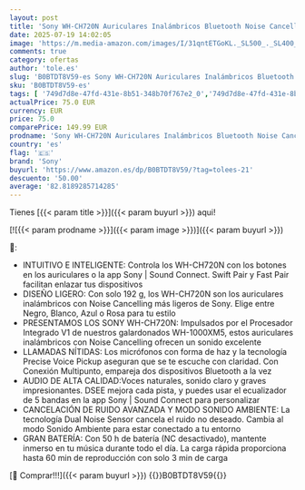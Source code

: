 ```yaml
---
layout: post
title: 'Sony WH-CH720N Auriculares Inalámbricos Bluetooth Noise Cancelling de Diadema  Sonido de  modo Sonido Ambiente  Diseño Ligero  hasta 50 horas de batería  iOS y Android - Azul'
date: 2025-07-19 14:02:05
image: 'https://m.media-amazon.com/images/I/31qntETGoKL._SL500_._SL400_.jpg'
comments: true
category: ofertas
author: 'tole.es'
slug: 'B0BTDT8V59-es Sony WH-CH720N Auriculares Inalámbricos Bluetooth Noise...'
sku: 'B0BTDT8V59-es'
tags: [ '749d7d8e-47fd-431e-8b51-348b70f767e2_0','749d7d8e-47fd-431e-8b51-348b70f767e2_101','749d7d8e-47fd-431e-8b51-348b70f767e2_3701','Arborist Merchandising Root','Auriculares de estudio','Auriculares y monitores intrauditivos','Electronica y Accesorios Sony','Electrónica','Grabación y procesado informático','Instrumentos musicales','Los favoritos de nuestros clientes: Electrónica','Self Service','Special Features Stores','android','sony','🇪🇸', ]
actualPrice: 75.0 EUR
currency: EUR
price: 75.0
comparePrice: 149.99 EUR
prodname: 'Sony WH-CH720N Auriculares Inalámbricos Bluetooth Noise Cancelling de Diadema  Sonido de  modo Sonido Ambiente  Diseño Ligero  hasta 50 horas de batería  iOS y Android - Azul'
country: 'es'
flag: '🇪🇸'
brand: 'Sony'
buyurl: 'https://www.amazon.es/dp/B0BTDT8V59/?tag=tolees-21'
descuento: '50.00'
average: '82.8189285714285'
---
```


Tienes [{{< param title >}}]({{< param buyurl >}}) aqui!

[![{{< param prodname >}}]({{< param image >}})]({{< param buyurl >}})

🔎:

- INTUITIVO E INTELIGENTE: Controla los WH-CH720N con los botones en los auriculares o la app Sony | Sound Connect. Swift Pair y Fast Pair facilitan enlazar tus dispositivos
- DISEÑO LIGERO: Con solo 192 g, los WH-CH720N son los auriculares inalámbricos con Noise Cancelling más ligeros de Sony. Elige entre Negro, Blanco, Azul o Rosa para tu estilo
- PRESENTAMOS LOS SONY WH-CH720N: Impulsados por el Procesador Integrado V1 de nuestros galardonados WH-1000XM5, estos auriculares inalámbricos con Noise Cancelling ofrecen un sonido excelente
- LLAMADAS NÍTIDAS: Los micrófonos con forma de haz y la tecnología Precise Voice Pickup aseguran que se te escuche con claridad. Con Conexión Multipunto, empareja dos dispositivos Bluetooth a la vez
- AUDIO DE ALTA CALIDAD:Voces naturales, sonido claro y graves impresionantes. DSEE mejora cada pista, y puedes usar el ecualizador de 5 bandas en la app Sony | Sound Connect para personalizar
- CANCELACIÓN DE RUIDO AVANZADA Y MODO SONIDO AMBIENTE: La tecnología Dual Noise Sensor cancela el ruido no deseado. Cambia al modo Sonido Ambiente para estar conectado a tu entorno
- GRAN BATERÍA: Con 50 h de batería (NC desactivado), mantente inmerso en tu música durante todo el día. La carga rápida proporciona hasta 60 min de reproducción con solo 3 min de carga

[🛒 Comprar!!!]({{< param buyurl >}})
{{<world>}}B0BTDT8V59{{</world>}}
